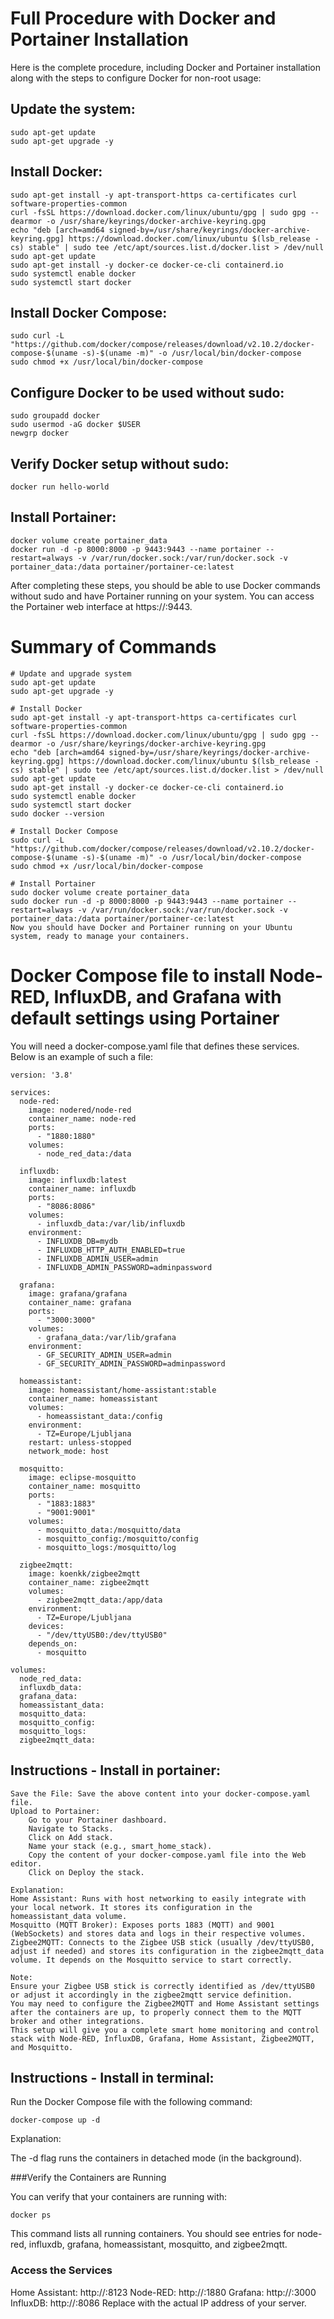 # Full Procedure with Docker and Portainer Installation
Here is the complete procedure, including Docker and Portainer installation along with the steps to configure Docker for non-root usage:

## Update the system:

    sudo apt-get update
    sudo apt-get upgrade -y
    
## Install Docker:

    sudo apt-get install -y apt-transport-https ca-certificates curl software-properties-common
    curl -fsSL https://download.docker.com/linux/ubuntu/gpg | sudo gpg --dearmor -o /usr/share/keyrings/docker-archive-keyring.gpg
    echo "deb [arch=amd64 signed-by=/usr/share/keyrings/docker-archive-keyring.gpg] https://download.docker.com/linux/ubuntu $(lsb_release -cs) stable" | sudo tee /etc/apt/sources.list.d/docker.list > /dev/null
    sudo apt-get update
    sudo apt-get install -y docker-ce docker-ce-cli containerd.io
    sudo systemctl enable docker
    sudo systemctl start docker
  
## Install Docker Compose:

    sudo curl -L "https://github.com/docker/compose/releases/download/v2.10.2/docker-compose-$(uname -s)-$(uname -m)" -o /usr/local/bin/docker-compose
    sudo chmod +x /usr/local/bin/docker-compose
## Configure Docker to be used without sudo:

    sudo groupadd docker
    sudo usermod -aG docker $USER
    newgrp docker
## Verify Docker setup without sudo:

    docker run hello-world
## Install Portainer:

    docker volume create portainer_data
    docker run -d -p 8000:8000 -p 9443:9443 --name portainer --restart=always -v /var/run/docker.sock:/var/run/docker.sock -v portainer_data:/data portainer/portainer-ce:latest
After completing these steps, you should be able to use Docker commands without sudo and have Portainer running on your system. You can access the Portainer web interface at https://<your-server-ip>:9443.

# Summary of Commands

    # Update and upgrade system
    sudo apt-get update
    sudo apt-get upgrade -y
    
    # Install Docker
    sudo apt-get install -y apt-transport-https ca-certificates curl software-properties-common
    curl -fsSL https://download.docker.com/linux/ubuntu/gpg | sudo gpg --dearmor -o /usr/share/keyrings/docker-archive-keyring.gpg
    echo "deb [arch=amd64 signed-by=/usr/share/keyrings/docker-archive-keyring.gpg] https://download.docker.com/linux/ubuntu $(lsb_release -cs) stable" | sudo tee /etc/apt/sources.list.d/docker.list > /dev/null
    sudo apt-get update
    sudo apt-get install -y docker-ce docker-ce-cli containerd.io
    sudo systemctl enable docker
    sudo systemctl start docker
    sudo docker --version
    
    # Install Docker Compose
    sudo curl -L "https://github.com/docker/compose/releases/download/v2.10.2/docker-compose-$(uname -s)-$(uname -m)" -o /usr/local/bin/docker-compose
    sudo chmod +x /usr/local/bin/docker-compose
    
    # Install Portainer
    sudo docker volume create portainer_data
    sudo docker run -d -p 8000:8000 -p 9443:9443 --name portainer --restart=always -v /var/run/docker.sock:/var/run/docker.sock -v portainer_data:/data portainer/portainer-ce:latest
    Now you should have Docker and Portainer running on your Ubuntu system, ready to manage your containers.
# Docker Compose file to install Node-RED, InfluxDB, and Grafana with default settings using Portainer
You will need a docker-compose.yaml file that defines these services. Below is an example of such a file:

    version: '3.8'
    
    services:
      node-red:
        image: nodered/node-red
        container_name: node-red
        ports:
          - "1880:1880"
        volumes:
          - node_red_data:/data
    
      influxdb:
        image: influxdb:latest
        container_name: influxdb
        ports:
          - "8086:8086"
        volumes:
          - influxdb_data:/var/lib/influxdb
        environment:
          - INFLUXDB_DB=mydb
          - INFLUXDB_HTTP_AUTH_ENABLED=true
          - INFLUXDB_ADMIN_USER=admin
          - INFLUXDB_ADMIN_PASSWORD=adminpassword
    
      grafana:
        image: grafana/grafana
        container_name: grafana
        ports:
          - "3000:3000"
        volumes:
          - grafana_data:/var/lib/grafana
        environment:
          - GF_SECURITY_ADMIN_USER=admin
          - GF_SECURITY_ADMIN_PASSWORD=adminpassword
    
      homeassistant:
        image: homeassistant/home-assistant:stable
        container_name: homeassistant
        volumes:
          - homeassistant_data:/config
        environment:
          - TZ=Europe/Ljubljana
        restart: unless-stopped
        network_mode: host
    
      mosquitto:
        image: eclipse-mosquitto
        container_name: mosquitto
        ports:
          - "1883:1883"
          - "9001:9001"
        volumes:
          - mosquitto_data:/mosquitto/data
          - mosquitto_config:/mosquitto/config
          - mosquitto_logs:/mosquitto/log
    
      zigbee2mqtt:
        image: koenkk/zigbee2mqtt
        container_name: zigbee2mqtt
        volumes:
          - zigbee2mqtt_data:/app/data
        environment:
          - TZ=Europe/Ljubljana
        devices:
          - "/dev/ttyUSB0:/dev/ttyUSB0"
        depends_on:
          - mosquitto
    
    volumes:
      node_red_data:
      influxdb_data:
      grafana_data:
      homeassistant_data:
      mosquitto_data:
      mosquitto_config:
      mosquitto_logs:
      zigbee2mqtt_data:
## Instructions - Install in portainer:
    Save the File: Save the above content into your docker-compose.yaml file.
    Upload to Portainer:
        Go to your Portainer dashboard.
        Navigate to Stacks.
        Click on Add stack.
        Name your stack (e.g., smart_home_stack).
        Copy the content of your docker-compose.yaml file into the Web editor.
        Click on Deploy the stack.

    Explanation:
    Home Assistant: Runs with host networking to easily integrate with your local network. It stores its configuration in the homeassistant_data volume.
    Mosquitto (MQTT Broker): Exposes ports 1883 (MQTT) and 9001 (WebSockets) and stores data and logs in their respective volumes.
    Zigbee2MQTT: Connects to the Zigbee USB stick (usually /dev/ttyUSB0, adjust if needed) and stores its configuration in the zigbee2mqtt_data volume. It depends on the Mosquitto service to start correctly.
   
    Note:
    Ensure your Zigbee USB stick is correctly identified as /dev/ttyUSB0 or adjust it accordingly in the zigbee2mqtt service definition.
    You may need to configure the Zigbee2MQTT and Home Assistant settings after the containers are up, to properly connect them to the MQTT broker and other integrations.
    This setup will give you a complete smart home monitoring and control stack with Node-RED, InfluxDB, Grafana, Home Assistant, Zigbee2MQTT, and Mosquitto.

## Instructions - Install in terminal:
Run the Docker Compose file with the following command:

    docker-compose up -d

Explanation:

The -d flag runs the containers in detached mode (in the background).

###Verify the Containers are Running

You can verify that your containers are running with:

    docker ps
This command lists all running containers. You should see entries for node-red, influxdb, grafana, homeassistant, mosquitto, and zigbee2mqtt.

### Access the Services
Home Assistant: http://<your-server-ip>:8123
Node-RED: http://<your-server-ip>:1880
Grafana: http://<your-server-ip>:3000
InfluxDB: http://<your-server-ip>:8086
Replace <your-server-ip> with the actual IP address of your server.
